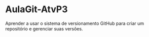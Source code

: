 # AulaGit-AtvP3
Aprender a usar o sistema de versionamento GitHub para criar um repositório e gerenciar suas versões.
